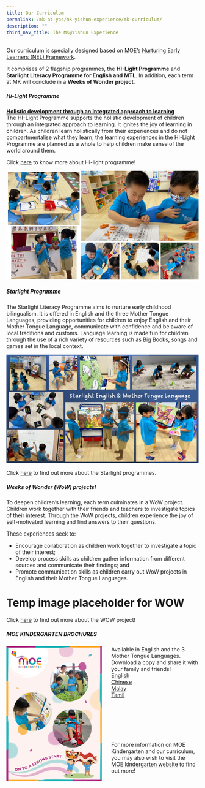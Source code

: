 ```yaml
---
title: Our Curriculum
permalink: /mk-at-yps/mk-yishun-experience/mk-curriculum/
description: ""
third_nav_title: The MK@Yishun Experience
---
```

Our curriculum is specially designed based on <a href="https://www.nel.moe.edu.sg/" target="_blank">MOE’s Nurturing Early Learners (NEL) Framework</a>.

It comprises of 2 flagship programmes, the **HI-Light Programme** and **Starlight Literacy Programme for English and MTL**. In addition, each term at MK will conclude in a **Weeks of Wonder project**.

##### **Hi-Light Programme**
**<u>Holistic development through an Integrated approach to learning</u>**
<br>The HI-Light Programme supports the holistic development of children through an integrated approach to learning. It ignites the joy of learning in children. As children learn holistically from their experiences and do not compartmentalise what they learn, the learning experiences in the HI-Light Programme are planned as a whole to help children make sense of the world around them.

Click <a href="https://www.moe.gov.sg/preschool/moe-kindergarten/curriculum/hi-light" target="_blank">here</a> to know more about Hi-light programme!

![](/images/MK%20YPS/The%20MK%20Experience/mk_experience_hi_light.jpg)

##### **Starlight Programme**
The Starlight Literacy Programme aims to nurture early childhood bilingualism. It is offered in English and the three Mother Tongue Languages, providing opportunities for children to enjoy English and their Mother Tongue Language, communicate with confidence and be aware of local traditions and customs. 
Language learning is made fun for children through the use of a rich variety of resources such as Big Books, songs and games set in the local context.

![](/images/MK%20YPS/The%20MK%20Experience/mk_experience_starlight.jpg)

Click <a href="https://www.moe.gov.sg/preschool/moe-kindergarten/curriculum/starlight" target="_blank">here</a> to find out more about the Starlight programmes.

##### **Weeks of Wonder (WoW) projects!**
To deepen children’s learning, each term culminates in a WoW project. Children work together with their friends and teachers to investigate topics of their interest. Through the WoW projects, children experience the joy of self-motivated learning and find answers to their questions.

These experiences seek to:
* Encourage collaboration as children work together to investigate a topic of their interest;
* Develop process skills as children gather information from different sources and communicate their findings; and
* Promote communication skills as children carry out WoW projects in English and their Mother Tongue Languages.

# Temp image placeholder for WOW

Click <a href="https://www.moe.gov.sg/preschool/moe-kindergarten/curriculum/weeks-of-wonder" target="_blank">here</a> to find out more about the WOW project!

##### **MOE KINDERGARTEN BROCHURES**
<img src="/images/MK%20YPS/The%20MK%20Experience/MK_Brochure.png" alt="MK Brochure" style="float:left;margin-right:25px;width:250px;height:353px;">Available in English and the 3 Mother Tongue Languages. Download a copy and share it with your family and friends!
<br> <a href="https://file.for.edu.sg/mk-brochure-english.pdf" target="_blank">English</a>
<br> <a href="https://file.for.edu.sg/mk-brochure-chinese.pdf" target="_blank">Chinese</a>
<br> <a href="https://file.for.edu.sg/mk-brochure-malay.pdf" target="_blank">Malay</a>
<br> <a href="https://file.for.edu.sg/mk-brochure-tamil.pdf" target="_blank">Tamil</a>

<br>
<br>
<br>
<br>
<br>

For more information on MOE Kindergarten and our curriculum, you may also wish to visit the <a href="https://www.moe.gov.sg/preschool/moe-kindergarten" target="_blank">MOE kindergarten website</a> to find out more!
